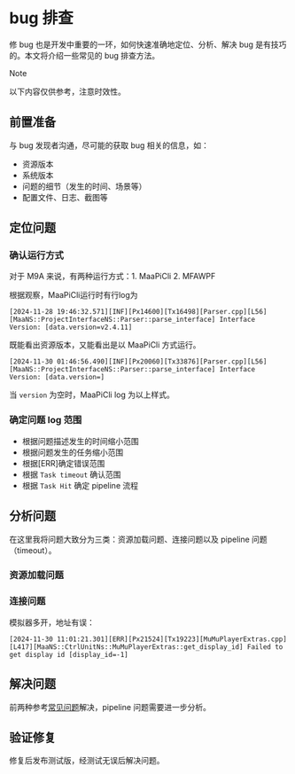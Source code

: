 # bug 排查

修 bug 也是开发中重要的一环，如何快速准确地定位、分析、解决 bug 是有技巧的。本文将介绍一些常见的 bug 排查方法。

> [!NOTE]
>
> 以下内容仅供参考，注意时效性。

## 前置准备

与 bug 发现者沟通，尽可能的获取 bug 相关的信息，如：

- 资源版本
- 系统版本
- 问题的细节（发生的时间、场景等）
- 配置文件、日志、截图等

## 定位问题

### 确认运行方式

对于 M9A 来说，有两种运行方式：1. MaaPiCli 2. MFAWPF

根据观察，MaaPiCli运行时有行log为

```plaintext
[2024-11-28 19:46:32.571][INF][Px14600][Tx16498][Parser.cpp][L56][MaaNS::ProjectInterfaceNS::Parser::parse_interface] Interface Version: [data.version=v2.4.11]
```

既能看出资源版本，又能看出是以 MaaPiCli 方式运行。

```plaintext
[2024-11-30 01:46:56.490][INF][Px20060][Tx33876][Parser.cpp][L56][MaaNS::ProjectInterfaceNS::Parser::parse_interface] Interface Version: [data.version=] 
```

当 `version` 为空时，MaaPiCli log 为以上样式。

### 确定问题 log 范围

- 根据问题描述发生的时间缩小范围
- 根据问题发生的任务缩小范围
- 根据[ERR]确定错误范围
- 根据 `Task timeout` 确认范围
- 根据 `Task Hit` 确定 pipeline 流程

## 分析问题

在这里我将问题大致分为三类：资源加载问题、连接问题以及 pipeline 问题（timeout）。

### 资源加载问题

### 连接问题

模拟器多开，地址有误：

```log
[2024-11-30 11:01:21.301][ERR][Px21524][Tx19223][MuMuPlayerExtras.cpp][L417][MaaNS::CtrlUnitNs::MuMuPlayerExtras::get_display_id] Failed to get display id [display_id=-1] 
```

## 解决问题

前两种参考[常见问题](../manual/常见问题.md)解决，pipeline 问题需要进一步分析。

## 验证修复

修复后发布测试版，经测试无误后解决问题。
